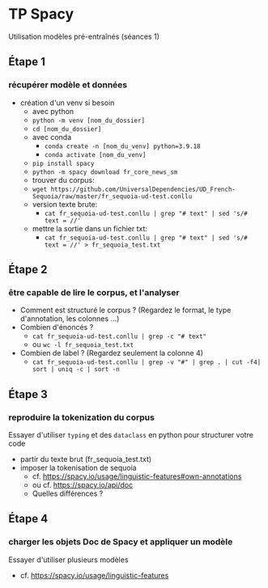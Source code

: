 # TP Spacy 
Utilisation modèles pré-entraînés
(séances 1)

## Étape 1
### récupérer modèle et données

- création d'un venv si besoin 
    - avec python 
    - `python -m venv [nom_du_dossier]`
    - `cd [nom_du_dossier]`
    - avec conda 
        - `conda create -n [nom_du_venv] python=3.9.18`
        - `conda activate [nom_du_venv]`
    - `pip install spacy`
    - `python -m spacy download fr_core_news_sm`
    - trouver du corpus:
    - `wget https://github.com/UniversalDependencies/UD_French-Sequoia/raw/master/fr_sequoia-ud-test.conllu`
    - version texte brute: 
        - `cat fr_sequoia-ud-test.conllu | grep "# text" | sed 's/# text = //'` 
    - mettre la sortie dans un fichier txt: 
        - `cat fr_sequoia-ud-test.conllu | grep "# text" | sed 's/# text = //' > fr_sequoia_test.txt`
        

## Étape 2
### être capable de lire le corpus, et l'analyser
- Comment est structuré le corpus ? (Regardez le format, le type d'annotation, les colonnes ...) 
- Combien d'énoncés ?
    - `cat fr_sequoia-ud-test.conllu | grep -c "# text"`
    - ou `wc -l fr_sequoia_test.txt`
- Combien de label ? (Regardez seulement la colonne 4)
    - `cat fr_sequoia-ud-test.conllu | grep -v "#" | grep . | cut -f4| sort | uniq -c | sort -n`

## Étape 3 
### reproduire la tokenization du corpus
Essayer d'utiliser `typing` et des `dataclass` en python pour structurer votre code

- partir du texte brut (fr_sequoia_test.txt) 
- imposer la tokenisation de sequoia
    - cf. https://spacy.io/usage/linguistic-features#own-annotations
    - ou cf. https://spacy.io/api/doc
    - Quelles différences ?

## Étape 4 
### charger les objets Doc de Spacy et appliquer un modèle
Essayer d'utiliser plusieurs modèles 
 
- cf. https://spacy.io/usage/linguistic-features
